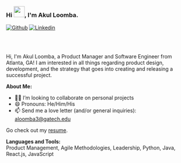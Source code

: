 ### Hi <img src="https://raw.githubusercontent.com/MartinHeinz/MartinHeinz/master/wave.gif" width="30px">, I'm Akul Loomba.

[![Github](https://img.shields.io/badge/-Github-000?style=flat&logo=Github&logoColor=white)](https://github.com/aloom3) </div>
[![Linkedin](https://img.shields.io/badge/-LinkedIn-blue?style=flat&logo=Linkedin&logoColor=white)](https://www.linkedin.com/in/akulloomba/)


<br />
<br />

Hi, I'm Akul Loomba, a Product Manager and Software Engineer from Atlanta, GA! I am interested in all things regarding product design, development, and the strategy that goes into creating and releasing a successful project.

**About Me:**

- 🤼‍♂️ I’m looking to collaborate on personal projects
- 😄 Pronouns: He/Him/His
- 📫 Send me a love letter (and/or general inquiries): aloomba3@gatech.edu

Go check out my [resume](https://drive.google.com/file/d/1zoJ1LzDmNM0UN7yADvDzLPRcfavD6-k0/view?usp=sharing).

**Languages and Tools:**  
Product Management, Agile Methodologies, Leadership, Python, Java, React.js, JavaScript
